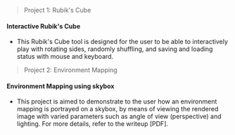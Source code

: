 > Project 1: Rubik's Cube
#### Interactive Rubik's Cube
- This Rubik's Cube tool is designed for the user to be able to interactively play with rotating sides, randomly shuffling, and saving and loading status with mouse and keyboard.

> Project 2: Environment Mapping
#### Environment Mapping using skybox
- This project is aimed to demonstrate to the user how an environment mapping is portrayed on a skybox, by means of viewing the rendered image with varied parameters such as angle of view (perspective) and lighting. For more details, refer to the writeup [PDF].